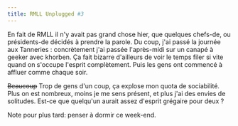 ```yaml
---
title: RMLL Unplugged #3
---
```


En fait de RMLL il n'y avait pas grand chose hier, que quelques chefs-de, ou
présidents-de décidés à prendre la parole. Du coup, j'ai passé la journée aux
Tanneries : concrètement j'ai passée l'après-midi sur un canapé à geeker avec
khorben. Ça fait bizarre d'ailleurs de voir le temps filer si vite quand on
s'occupe l'esprit complètement. Puis les gens ont commencé à affluer comme
chaque soir.

<s>Beaucoup</s> Trop de gens d'un coup, ça explose mon quota de sociabilité.
Plus on est nombreux, moins je me sens présent, et plus j'ai des envies de
solitudes. Est-ce que quelqu'un aurait assez d'esprit grégaire pour deux ?

Note pour plus tard: penser à dormir ce week-end.

